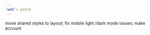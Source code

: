 ```yaml
---
'web': patch
---
```


move shared styles to layout; fix mobile light /dark mode issues; make account

